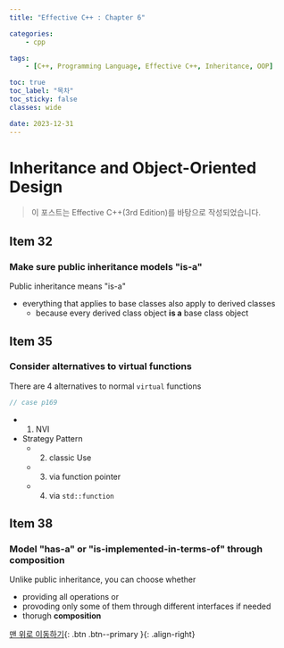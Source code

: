 ```yaml
---
title: "Effective C++ : Chapter 6"

categories:
    - cpp

tags:
    - [C++, Programming Language, Effective C++, Inheritance, OOP]

toc: true
toc_label: "목차"
toc_sticky: false
classes: wide

date: 2023-12-31
---
```


# Inheritance and Object-Oriented Design

> 이 포스트는 Effective C++(3rd Edition)를 바탕으로 작성되었습니다.

## Item 32

### Make sure public inheritance models "is-a"
Public inheritance means "is-a"
- everything that applies to base classes also apply to derived classes
    * because every derived class object **is a** base class object


## Item 35

### Consider alternatives to virtual functions
There are 4 alternatives to normal `virtual` functions
```c++
// case p169
```
- 1. NVI
- Strategy Pattern
    * 2. classic Use
    * 3. via function pointer
    * 4. via `std::function`


## Item 38

### Model "has-a" or "is-implemented-in-terms-of" through composition
Unlike public inheritance, you can choose whether
- providing all operations or
- provoding only some of them through different interfaces if needed
- thorugh **composition**


[맨 위로 이동하기](#){: .btn .btn--primary }{: .align-right}
